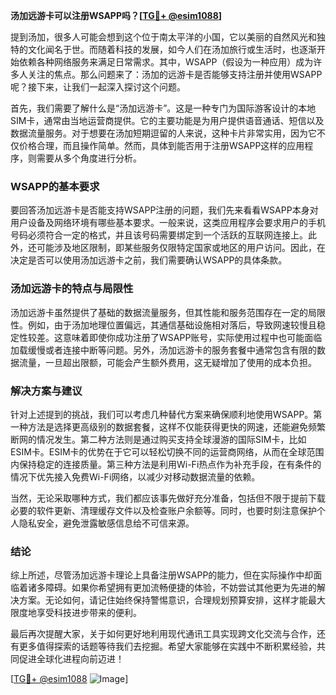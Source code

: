 **汤加远游卡可以注册WSAPP吗？[[TG💪+ @esim1088](https://t.me/s/esim1088)]**

提到汤加，很多人可能会想到这个位于南太平洋的小国，它以美丽的自然风光和独特的文化闻名于世。而随着科技的发展，如今人们在汤加旅行或生活时，也逐渐开始依赖各种网络服务来满足日常需求。其中，WSAPP（假设为一种应用）成为许多人关注的焦点。那么问题来了：汤加的远游卡是否能够支持注册并使用WSAPP呢？接下来，让我们一起深入探讨这个问题。

首先，我们需要了解什么是“汤加远游卡”。这是一种专门为国际游客设计的本地SIM卡，通常由当地运营商提供。它的主要功能是为用户提供语音通话、短信以及数据流量服务。对于想要在汤加短期逗留的人来说，这种卡片非常实用，因为它不仅价格合理，而且操作简单。然而，具体到能否用于注册WSAPP这样的应用程序，则需要从多个角度进行分析。

### WSAPP的基本要求

要回答汤加远游卡是否能支持WSAPP注册的问题，我们先来看看WSAPP本身对用户设备及网络环境有哪些基本要求。一般来说，这类应用程序会要求用户的手机号码必须符合一定的格式，并且该号码需要绑定到一个活跃的互联网连接上。此外，还可能涉及地区限制，即某些服务仅限特定国家或地区的用户访问。因此，在决定是否可以使用汤加远游卡之前，我们需要确认WSAPP的具体条款。

### 汤加远游卡的特点与局限性

汤加远游卡虽然提供了基础的数据流量服务，但其性能和服务范围存在一定的局限性。例如，由于汤加地理位置偏远，其通信基础设施相对落后，导致网速较慢且稳定性较差。这意味着即使你成功注册了WSAPP账号，实际使用过程中也可能面临加载缓慢或者连接中断等问题。另外，汤加远游卡的服务套餐中通常包含有限的数据流量，一旦超出限额，可能会产生额外费用，这无疑增加了使用的成本负担。

### 解决方案与建议

针对上述提到的挑战，我们可以考虑几种替代方案来确保顺利地使用WSAPP。第一种方法是选择更高级别的数据套餐，这样不仅能获得更快的网速，还能避免频繁断网的情况发生。第二种方法则是通过购买支持全球漫游的国际SIM卡，比如ESIM卡。ESIM卡的优势在于它可以轻松切换不同的运营商网络，从而在全球范围内保持稳定的连接质量。第三种方法是利用Wi-Fi热点作为补充手段，在有条件的情况下优先接入免费Wi-Fi网络，以减少对移动数据流量的依赖。

当然，无论采取哪种方式，我们都应该事先做好充分准备，包括但不限于提前下载必要的软件更新、清理缓存文件以及检查账户余额等。同时，也要时刻注意保护个人隐私安全，避免泄露敏感信息给不可信来源。

### 结论

综上所述，尽管汤加远游卡理论上具备注册WSAPP的能力，但在实际操作中却面临着诸多障碍。如果你希望拥有更加流畅便捷的体验，不妨尝试其他更为先进的解决方案。无论如何，请记住始终保持警惕意识，合理规划预算安排，这样才能最大限度地享受科技进步带来的便利。

最后再次提醒大家，关于如何更好地利用现代通讯工具实现跨文化交流与合作，还有更多值得探索的话题等待我们去挖掘。希望大家能够在实践中不断积累经验，共同促进全球化进程向前迈进！

[[TG💪+ @esim1088](https://t.me/s/esim1088) ![Image](https://i.postimg.cc/4NQfJmqS/Snipaste-2025-05-13-00-14-12.png)]
